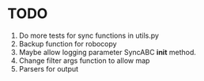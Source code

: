 # TODO
1. Do more tests for sync functions in utils.py
2. Backup function for robocopy
3. Maybe allow logging parameter SyncABC __init__ method.
4. Change filter args function to allow map
5. Parsers for output